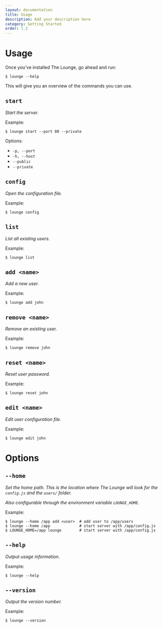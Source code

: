 ```yaml
---
layout: documentation
title: Usage
description: Add your description here
category: Getting Started
order: 1.2
---
```


# Usage

Once you've installed The Lounge, go ahead and run:

    $ lounge --help

This will give you an overview of the commands you can use.

## `start`

_Start the server._

Example:

    $ lounge start --port 80 --private

Options:

-   `-p, --port`
-   `-h, --host`
-   `--public`
-   `--private`

## `config`

_Open the configuration file._

Example:

    $ lounge config

## `list`

_List all existing users._

Example:

    $ lounge list

## `add <name>`

_Add a new user._

Example:

    $ lounge add john

## `remove <name>`

_Remove an existing user._

Example:

    $ lounge remove john

## `reset <name>`

_Reset user password._

Example:

    $ lounge reset john

## `edit <name>`

_Edit user configuration file._

Example:

    $ lounge edit john

# Options

## `--home`

_Set the home path. This is the location where The Lounge will look for the `config.js` and the `users/` folder._

_Also configurable through the environment variable `LOUNGE_HOME`._

Example:

    $ lounge --home /app add <user>  # add user to /app/users
    $ lounge --home /app             # start server with /app/config.js
    $ LOUNGE_HOME=/app lounge        # start server with /app/config.js

## `--help`

_Output usage information._

Example:

    $ lounge --help

## `--version`

_Output the version number._

Example:

    $ lounge --version
